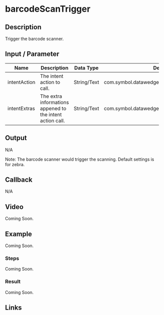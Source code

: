 
# barcodeScanTrigger

## Description

Trigger the barcode scanner.

## Input / Parameter

| Name | Description | Data Type | Default | Options | Required |
| ------ | ------ | ------ | ------ | ------ | ------ |
| intentAction | The intent action to call. | String/Text | com.symbol.datawedge.api.ACTION | - | No |
| intentExtras | The extra informations appened to the intent action call. | String/Text | com.symbol.datawedge.api.SOFT_SCAN_TRIGGER | - | No | 

## Output

N/A

Note: The barcode scanner would trigger the scanning. Default settings is for zebra.

## Callback

N/A

## Video

Coming Soon.

<!-- Format: [![Video]({image-path})]({url-link}) -->

## Example

Coming Soon.

<!-- Share a scenario, like a user requirements. -->

### Steps

Coming Soon.

<!-- Show the steps and share some screenshots.

1. .....

Format: ![]({image-path}) -->

### Result

Coming Soon.

<!-- Explain the output.

Format: ![]({image-path}) -->

## Links